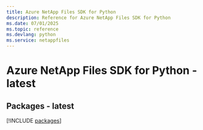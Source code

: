 ```yaml
---
title: Azure NetApp Files SDK for Python
description: Reference for Azure NetApp Files SDK for Python
ms.date: 07/01/2025
ms.topic: reference
ms.devlang: python
ms.service: netappfiles
---
```

# Azure NetApp Files SDK for Python - latest
## Packages - latest
[!INCLUDE [packages](netapp-files-index.md)]
